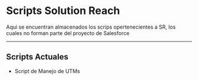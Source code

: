 # Scripts Solution Reach

Aqui se encuentran almacenados los scrips opertenecientes a SR, los cuales no forman parte del proyecto de Salesforce

---

## Scripts Actuales

- Script de Manejo de UTMs